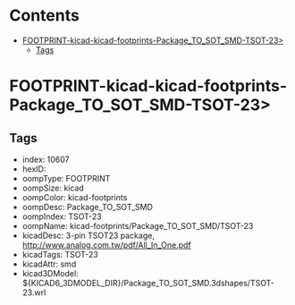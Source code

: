 



Contents
========

* [FOOTPRINT-kicad-kicad-footprints-Package_TO_SOT_SMD-TSOT-23>](#footprint-kicad-kicad-footprints-package_to_sot_smd-tsot-23)
	* [Tags](#tags)

# FOOTPRINT-kicad-kicad-footprints-Package_TO_SOT_SMD-TSOT-23>

## Tags

- index: 10607
- hexID: 
- oompType: FOOTPRINT
- oompSize: kicad
- oompColor: kicad-footprints
- oompDesc: Package_TO_SOT_SMD
- oompIndex: TSOT-23
- oompName: kicad-footprints/Package_TO_SOT_SMD/TSOT-23
- kicadDesc: 3-pin TSOT23 package, http://www.analog.com.tw/pdf/All_In_One.pdf
- kicadTags: TSOT-23
- kicadAttr: smd
- kicad3DModel: ${KICAD6_3DMODEL_DIR}/Package_TO_SOT_SMD.3dshapes/TSOT-23.wrl
